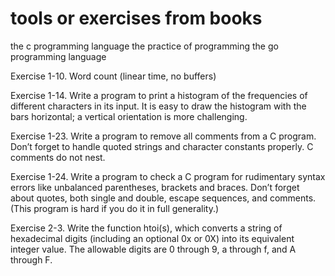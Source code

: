 # tools or exercises from books
the c programming language
the practice of programming
the go programming language

Exercise 1-10. Word count (linear time, no buffers)

Exercise 1-14. Write a program to print a histogram of the frequencies of different characters in its input.
It is easy to draw the histogram with the bars horizontal; a vertical orientation is more challenging.

Exercise 1-23. Write a program to remove all comments from a C program. Don’t forget to handle quoted strings and character constants properly. C comments do not nest.

Exercise 1-24. Write a program to check a C program for rudimentary syntax errors like unbalanced parentheses, brackets and braces. Don’t forget about quotes, both single and double, escape sequences, and comments. (This program is hard if you do it in full generality.)

Exercise 2-3. Write the function htoi(s), which converts a string of hexadecimal digits (including an optional 0x or 0X) into its equivalent integer value. The allowable digits are 0 through 9, a through f, and A through F.